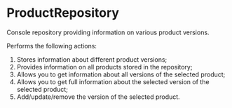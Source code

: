 # ProductRepository
Console repository providing information on various product versions.

Performs the following actions:
1) Stores information about different product versions;
2) Provides information on all products stored in the repository;
3) Allows you to get information about all versions of the selected product;
4) Allows you to get full information about the selected version of the selected product;
5) Add/update/remove the version of the selected product.
